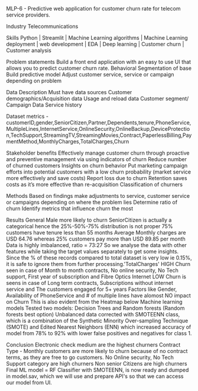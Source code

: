 MLP-6  - Predictive web application for customer churn rate for telecom service providers.

Industry
Telecommunications 

Skills
Python | Streamlit | Machine Learning algorithms | Machine Learning deployment | web development | EDA | Deep learning | Customer churn | Customer analysis

Problem statements
Build a front end application with an easy to use UI that allows you to predict customer churn rate. 
Behavioral Segmentation of base
Build predictive model
Adjust customer service, service or campaign depending on problem

Data Description
Must have data sources
Customer demographics/Acquisition data
Usage and reload data
Customer segment/ Campaign Data
Service history 

Dataset metrics - 
customerID,gender,SeniorCitizen,Partner,Dependents,tenure,PhoneService,MultipleLines,InternetService,OnlineSecurity,OnlineBackup,DeviceProtection,TechSupport,StreamingTV,StreamingMovies,Contract,PaperlessBilling,PaymentMethod,MonthlyCharges,TotalCharges,Churn

Stakeholder benefits 
Effectively manage customer churn through proactive and preventive management via using indicators of churn 
Reduce number of churned customers
Insights on churn behavior
Put marketing campaign efforts into potential customers with a low churn probability (market service more effectively and save costs)
Report loss due to churn 
Retention saves costs as it’s more effective than re-acquisition 
Classification of churners 



Methods
Based on findings make adjustments to service, customer service or campaigns depending on where the problem lies
Determine ratio of churn
Identify metrics that influence churn the most

Results 
General
Male more likely to churn 
SeniorCitizen is actually a categorical hence the 25%-50%-75% distribution is not proper
75% customers have tenure less than 55 months
Average Monthly charges are USD 64.76 whereas 25% customers pay more than USD 89.85 per month
Data is highly imbalanced, ratio = 73:27
So we analyse the data with other features while taking the target values separately to get some insights.
Since the % of these records compared to total dataset is very low ie 0.15%, it is safe to ignore them from further processing.'TotalCharges'
HIGH Churn seen in case of Month to month contracts, No online security, No Tech support, First year of subscription and Fibre Optics Internet
LOW Churn is seens in case of Long term contracts, Subscriptions without internet service and The customers engaged for 5+ years
Factors like Gender, Availability of PhoneService and # of multiple lines have alomost NO impact on Churn
This is also evident from the Heatmap below
Machine learning models 
Tested two models: Decision Trees and Random forests (Random forests best option) 
Unbalanced data corrected with SMOTEENN class, which is a combination of the Synthetic Minority Over-sampling Technique (SMOTE) and Edited Nearest Neighbors (ENN) which increased accuracy of model from 78% to 92% with lower false positives and negatives for class 1. 

Conclusion 
 Electronic check medium are the highest churners
 Contract Type - Monthly customers are more likely to churn because of no contract terms, as they are free to go customers.
 No Online security, No Tech Support category are high churners
 Non senior Citizens are high churners
Final ML model = RF Classifier with SMOTEENN, is now ready and dumped in model.sav, which we will use and prepare API's so that we can access our model from UI.


